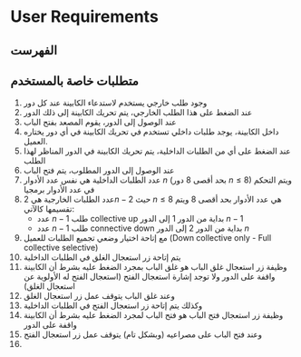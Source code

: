 # User Requirements

## الفهرست
## متطلبات خاصة بالمستخدم

1. وجود طلب خارجي يستخدم لاستدعاء الكابينة عند كل دور 
2. عند الضغط على هذا الطلب الخارجي، يتم تحريك الكابينة إلى ذلك الدور
3. عند الوصول إلى الدور، يقوم المصعد بفتح الباب
4. داخل الكابينة، يوجد طلبات داخلي تستخدم في تحريك الكابينة في أي دور يختاره العميل.
5. عند الضغط على أي من الطلبات الداخلية، يتم تحريك الكابينة في الدور المناظر لهذا الطلب
6. عند الوصول إلى الدور المطلوب، يتم فتح الباب 
7. عدد الطلبات الداخلية هي نفس عدد الأدوار $n$ (بحد أقصى 8 دور $n \le 8$) ويتم التحكم في عدد الأدوار برمجيا
8. عدد الطلبات الخارجية هي $2n - 2$ حيث $n \le 8$ هي عدد الأدوار بحد أقصى 8 ويتم تقسيمها كالآتي:
   * عدد $n - 1$ طلب collective up بداية من الدور $1$ إلى الدور $n-1$
   * عدد $n-1$ طلب connective down بداية من الدور $2$ إلى الدور $n$
9. مع إتاحة اختيار وضعي تجميع الطلبات للعميل (Down collective only - Full collective selective)
10. يتم إتاحة زر استعجال الغلق في الطلبات الداخلية
11. وظيفة زر استعجال غلق الباب هو غلق الباب بمجرد الضغط عليه بشرط أن الكابينة واقفة على الدور ولا توجد إشارة استعجال الفتح (استعجال الفتح له الأولوية عن استعجال الغلق)
12. وعند غلق الباب يتوقف عمل زر استعجال الغلق
13. وكذلك يتم إتاحة زر استعجال الفتح في الطلبات الداخلية
14. وظيفة زر استعجال فتح الباب هو فتح الباب لمجرد الضغط عليه بشرط أن الكابينة واقفة على الدور
15. وعند فتح الباب على مصراعيه (وبشكل تام) يتوقف عمل زر استعجال الفتح
16. 
